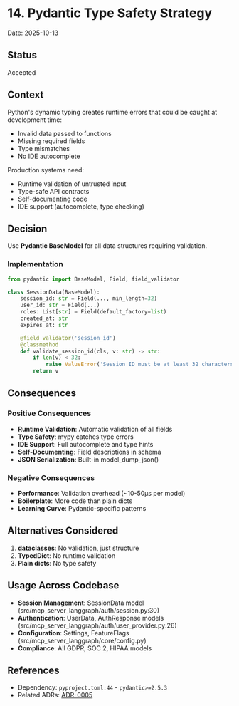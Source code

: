 # 14. Pydantic Type Safety Strategy

Date: 2025-10-13

## Status

Accepted

## Context

Python's dynamic typing creates runtime errors that could be caught at development time:
- Invalid data passed to functions
- Missing required fields
- Type mismatches
- No IDE autocomplete

Production systems need:
- Runtime validation of untrusted input
- Type-safe API contracts
- Self-documenting code
- IDE support (autocomplete, type checking)

## Decision

Use **Pydantic BaseModel** for all data structures requiring validation.

### Implementation

```python
from pydantic import BaseModel, Field, field_validator

class SessionData(BaseModel):
    session_id: str = Field(..., min_length=32)
    user_id: str = Field(...)
    roles: List[str] = Field(default_factory=list)
    created_at: str
    expires_at: str

    @field_validator('session_id')
    @classmethod
    def validate_session_id(cls, v: str) -> str:
        if len(v) < 32:
            raise ValueError('Session ID must be at least 32 characters')
        return v
```

## Consequences

### Positive Consequences

- **Runtime Validation**: Automatic validation of all fields
- **Type Safety**: mypy catches type errors
- **IDE Support**: Full autocomplete and type hints
- **Self-Documenting**: Field descriptions in schema
- **JSON Serialization**: Built-in model_dump_json()

### Negative Consequences

- **Performance**: Validation overhead (~10-50µs per model)
- **Boilerplate**: More code than plain dicts
- **Learning Curve**: Pydantic-specific patterns

## Alternatives Considered

1. **dataclasses**: No validation, just structure
2. **TypedDict**: No runtime validation
3. **Plain dicts**: No type safety

## Usage Across Codebase

- **Session Management**: SessionData model (src/mcp_server_langgraph/auth/session.py:30)
- **Authentication**: UserData, AuthResponse models (src/mcp_server_langgraph/auth/user_provider.py:26)
- **Configuration**: Settings, FeatureFlags (src/mcp_server_langgraph/core/config.py)
- **Compliance**: All GDPR, SOC 2, HIPAA models

## References

- Dependency: `pyproject.toml:44` - `pydantic>=2.5.3`
- Related ADRs: [ADR-0005](adr-0005-pydantic-ai-integration.md)
